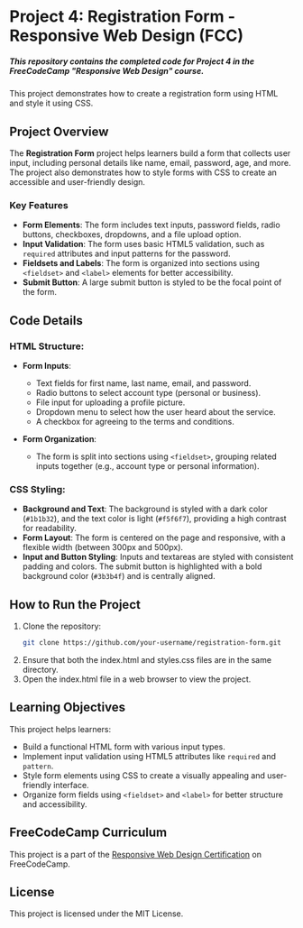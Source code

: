 # Project 4: Registration Form - Responsive Web Design (FCC)

##### This repository contains the completed code for Project 4 in the FreeCodeCamp "Responsive Web Design" course. 

This project demonstrates how to create a registration form using HTML and style it using CSS.

## Project Overview

The **Registration Form** project helps learners build a form that collects user input, including personal details like name, email, password, age, and more. The project also demonstrates how to style forms with CSS to create an accessible and user-friendly design.

### Key Features

- **Form Elements**: The form includes text inputs, password fields, radio buttons, checkboxes, dropdowns, and a file upload option.
- **Input Validation**: The form uses basic HTML5 validation, such as `required` attributes and input patterns for the password.
- **Fieldsets and Labels**: The form is organized into sections using `<fieldset>` and `<label>` elements for better accessibility.
- **Submit Button**: A large submit button is styled to be the focal point of the form.

## Code Details

### HTML Structure:

- **Form Inputs**:
  - Text fields for first name, last name, email, and password.
  - Radio buttons to select account type (personal or business).
  - File input for uploading a profile picture.
  - Dropdown menu to select how the user heard about the service.
  - A checkbox for agreeing to the terms and conditions.
  
- **Form Organization**:
  - The form is split into sections using `<fieldset>`, grouping related inputs together (e.g., account type or personal information).

### CSS Styling:

- **Background and Text**: The background is styled with a dark color (`#1b1b32`), and the text color is light (`#f5f6f7`), providing a high contrast for readability.
- **Form Layout**: The form is centered on the page and responsive, with a flexible width (between 300px and 500px).
- **Input and Button Styling**: Inputs and textareas are styled with consistent padding and colors. The submit button is highlighted with a bold background color (`#3b3b4f`) and is centrally aligned.

## How to Run the Project

1. Clone the repository:
   ```bash
   git clone https://github.com/your-username/registration-form.git
2. Ensure that both the index.html and styles.css files are in the same directory.
3. Open the index.html file in a web browser to view the project.

## Learning Objectives

This project helps learners:
- Build a functional HTML form with various input types.
- Implement input validation using HTML5 attributes like `required` and `pattern`.
- Style form elements using CSS to create a visually appealing and user-friendly interface.
- Organize form fields using `<fieldset>` and `<label>` for better structure and accessibility.

## FreeCodeCamp Curriculum

This project is a part of the [Responsive Web Design Certification]([https://www.freecodecamp.org/learn/2022/responsive-web-design/]) on FreeCodeCamp.

## License

This project is licensed under the MIT License.

